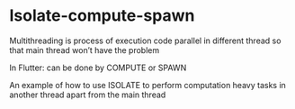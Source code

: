 # Isolate-compute-spawn

Multithreading is process of execution code parallel in 
different thread so that main thread won’t have the problem

In Flutter: can be done by COMPUTE or SPAWN


An example of how to use ISOLATE to perform computation 
heavy tasks in another thread apart from the main thread
